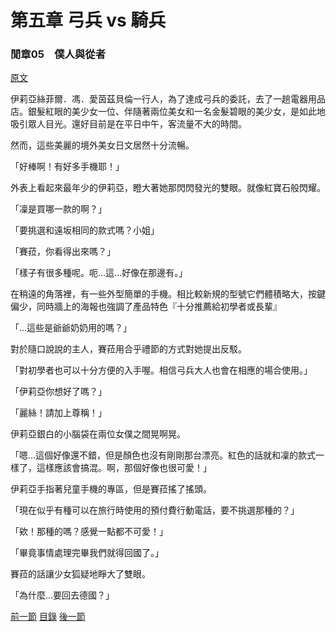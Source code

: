 第五章 弓兵 vs 騎兵
====

### 閒章05　僕人與從者

[原文](https://syosetu.org/novel/42788/33.html)

伊莉亞絲菲爾．馮．愛茵茲貝倫一行人，為了達成弓兵的委託，去了一趟電器用品店。銀髮紅眼的美少女一位、伴隨著兩位美女和一名金髮碧眼的美少女，是如此地吸引眾人目光。還好目前是在平日中午，客流量不大的時間。

然而，這些美麗的境外美女日文居然十分流暢。

「好棒啊！有好多手機耶！」

外表上看起來最年少的伊莉亞，瞪大著她那閃閃發光的雙眼。就像紅寶石般閃耀。

「凜是買哪一款的啊？」

「要挑選和遠坂相同的款式嗎？小姐」

「賽菈，你看得出來嗎？」

「樣子有很多種呢。呃...這...好像在那邊有。」

在稍遠的角落裡，有一些外型簡單的手機。相比較新規的型號它們體積略大，按鍵偏少，同時牆上的海報也強調了產品特色『十分推薦給初學者或長輩』

「...這些是爺爺奶奶用的嗎？」

對於隨口說說的主人，賽菈用合乎禮節的方式對她提出反駁。

「對初學者也可以十分方便的入手喔。相信弓兵大人也會在相應的場合使用。」

「伊莉亞你想好了嗎？」

「麗絲！請加上尊稱！」

伊莉亞銀白的小腦袋在兩位女僕之間晃啊晃。

「嗯...這個好像還不錯，但是顏色也沒有剛剛那台漂亮。紅色的話就和凜的款式一樣了，這樣應該會搞混。啊，那個好像也很可愛！」

伊莉亞手指著兒童手機的專區，但是賽菈搖了搖頭。

「現在似乎有種可以在旅行時使用的預付費行動電話，要不挑選那種的？」

「欸！那種的嗎？感覺一點都不可愛！」

「畢竟事情處理完畢我們就得回國了。」

賽菈的話讓少女狐疑地睜大了雙眼。

「為什麼...要回去德國？」

[前一節](./0527.md)
[目錄](../README.md)
[後一節](./0528.md)
